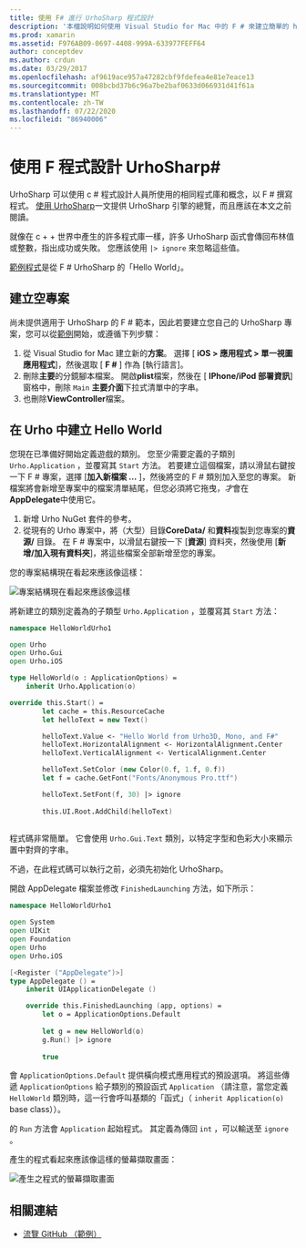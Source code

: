 ```yaml
---
title: 使用 F# 進行 UrhoSharp 程式設計
description: '本檔說明如何使用 Visual Studio for Mac 中的 F # 來建立簡單的 hello world UrhoSharp 應用程式。'
ms.prod: xamarin
ms.assetid: F976AB09-0697-4408-999A-633977FEFF64
author: conceptdev
ms.author: crdun
ms.date: 03/29/2017
ms.openlocfilehash: af9619ace957a47282cbf9fdefea4e81e7eace13
ms.sourcegitcommit: 008bcbd37b6c96a7be2baf0633d066931d41f61a
ms.translationtype: MT
ms.contentlocale: zh-TW
ms.lasthandoff: 07/22/2020
ms.locfileid: "86940006"
---
```

# <a name="programming-urhosharp-with-f"></a>使用 F 程式設計 UrhoSharp\#

UrhoSharp 可以使用 c # 程式設計人員所使用的相同程式庫和概念，以 F # 撰寫程式。 [使用 UrhoSharp](~/graphics-games/urhosharp/using.md)一文提供 UrhoSharp 引擎的總覽，而且應該在本文之前閱讀。

就像在 c + + 世界中產生的許多程式庫一樣，許多 UrhoSharp 函式會傳回布林值或整數，指出成功或失敗。 您應該使用 `|> ignore` 來忽略這些值。

[範例程式](https://github.com/xamarin/recipes/tree/master/Recipes/cross-platform/urho/urho-fsharp/HelloWorldUrhoFsharp)是從 F # UrhoSharp 的「Hello World」。

## <a name="creating-an-empty-project"></a>建立空專案

尚未提供適用于 UrhoSharp 的 F # 範本，因此若要建立您自己的 UrhoSharp 專案，您可以從[範例](https://github.com/xamarin/recipes/tree/master/Recipes/cross-platform/urho/urho-fsharp/HelloWorldUrhoFsharp)開始，或遵循下列步驟：

1. 從 Visual Studio for Mac 建立新的**方案**。 選擇 [ **iOS > 應用程式 > 單一視圖應用程式**]，然後選取 [ **F #** ] 作為 [執行語言]。 
1. 刪除**主要**的分鏡腳本檔案。 開啟**plist**檔案，然後在 [ **IPhone/iPod 部署資訊**] 窗格中，刪除 `Main` **主要介面**下拉式清單中的字串。
1. 也刪除**ViewController**檔案。

## <a name="building-hello-world-in-urho"></a>在 Urho 中建立 Hello World

您現在已準備好開始定義遊戲的類別。 您至少需要定義的子類別 `Urho.Application` ，並覆寫其 `Start` 方法。 若要建立這個檔案，請以滑鼠右鍵按一下 F # 專案，選擇 [**加入新檔案 ...** ]，然後將空的 F # 類別加入至您的專案。 新檔案將會新增至專案中的檔案清單結尾，但您必須將它拖曳，*才*會在**AppDelegate**中使用它。

1. 新增 Urho NuGet 套件的參考。
1. 從現有的 Urho 專案中，將（大型）目錄**CoreData/** 和**資料**複製到您專案的**資源/** 目錄。 在 F # 專案中，以滑鼠右鍵按一下 [**資源**] 資料夾，然後使用 [**新增/加入現有資料夾**]，將這些檔案全部新增至您的專案。

您的專案結構現在看起來應該像這樣：

![專案結構現在看起來應該像這樣](fsharp-images/solutionpane.png)

將新建立的類別定義為的子類型 `Urho.Application` ，並覆寫其 `Start` 方法：

```fsharp
namespace HelloWorldUrho1

open Urho
open Urho.Gui
open Urho.iOS

type HelloWorld(o : ApplicationOptions) =
    inherit Urho.Application(o) 

override this.Start() = 
        let cache = this.ResourceCache
        let helloText = new Text()

        helloText.Value <- "Hello World from Urho3D, Mono, and F#"
        helloText.HorizontalAlignment <- HorizontalAlignment.Center
        helloText.VerticalAlignment <- VerticalAlignment.Center

        helloText.SetColor (new Color(0.f, 1.f, 0.f))
        let f = cache.GetFont("Fonts/Anonymous Pro.ttf")

        helloText.SetFont(f, 30) |> ignore
                  
        this.UI.Root.AddChild(helloText)
            
```

程式碼非常簡單。 它會使用 `Urho.Gui.Text` 類別，以特定字型和色彩大小來顯示置中對齊的字串。 

不過，在此程式碼可以執行之前，必須先初始化 UrhoSharp。 

開啟 AppDelegate 檔案並修改 `FinishedLaunching` 方法，如下所示：

```fsharp
namespace HelloWorldUrho1

open System
open UIKit
open Foundation
open Urho
open Urho.iOS

[<Register ("AppDelegate")>]
type AppDelegate () =
    inherit UIApplicationDelegate ()

    override this.FinishedLaunching (app, options) =
        let o = ApplicationOptions.Default
     
        let g = new HelloWorld(o)
        g.Run() |> ignore
       
        true
```

會 `ApplicationOptions.Default` 提供橫向模式應用程式的預設選項。 將這些傳遞 `ApplicationOptions` 給子類別的預設函式 `Application` （請注意，當您定義 `HelloWorld` 類別時，這一行會呼叫基類的「函式」（ `inherit Application(o)` base class））。

的 `Run` 方法會 `Application` 起始程式。 其定義為傳回 `int` ，可以輸送至 `ignore` 。

產生的程式看起來應該像這樣的螢幕擷取畫面：

![產生之程式的螢幕擷取畫面](fsharp-images/helloworldfsharp.png)

## <a name="related-links"></a>相關連結

- [流覽 GitHub （範例）](https://github.com/xamarin/recipes/tree/master/Recipes/cross-platform/urho/urho-fsharp/HelloWorldUrhoFsharp)
